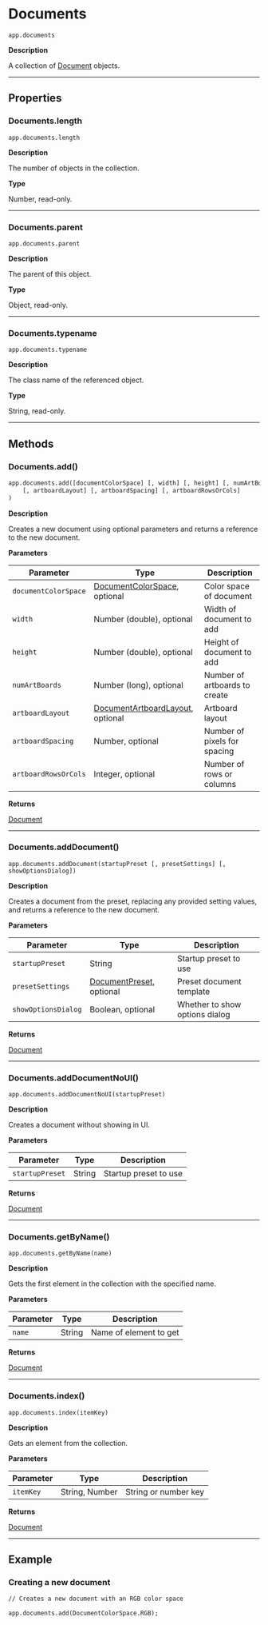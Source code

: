 # Documents

`app.documents`

**Description**

A collection of [Document](./Document.md) objects.

---

## Properties

### Documents.length

`app.documents.length`

**Description**

The number of objects in the collection.

**Type**

Number, read-only.

---

### Documents.parent

`app.documents.parent`

**Description**

The parent of this object.

**Type**

Object, read-only.

---

### Documents.typename

`app.documents.typename`

**Description**

The class name of the referenced object.

**Type**

String, read-only.

---

## Methods

### Documents.add()

```default
app.documents.add([documentColorSpace] [, width] [, height] [, numArtBoards]
    [, artboardLayout] [, artboardSpacing] [, artboardRowsOrCols]
)
```

**Description**

Creates a new document using optional parameters and returns a reference to the new document.

**Parameters**

| Parameter            | Type                                                                                                           | Description                   |
|----------------------|----------------------------------------------------------------------------------------------------------------|-------------------------------|
| `documentColorSpace` | [DocumentColorSpace](scripting-constants.md#jsobjref-scripting-constants-documentcolorspace), optional         | Color space of document       |
| `width`              | Number (double), optional                                                                                      | Width of document to add      |
| `height`             | Number (double), optional                                                                                      | Height of document to add     |
| `numArtBoards`       | Number (long), optional                                                                                        | Number of artboards to create |
| `artboardLayout`     | [DocumentArtboardLayout](scripting-constants.md#jsobjref-scripting-constants-documentartboardlayout), optional | Artboard layout               |
| `artboardSpacing`    | Number, optional                                                                                               | Number of pixels for spacing  |
| `artboardRowsOrCols` | Integer, optional                                                                                              | Number of rows or columns     |

**Returns**

[Document](./Document.md)

---

### Documents.addDocument()

`app.documents.addDocument(startupPreset [, presetSettings] [, showOptionsDialog])`

**Description**

Creates a document from the preset, replacing any provided setting values, and returns a reference to the new document.

**Parameters**

| Parameter           | Type                                                                  | Description                    |
|---------------------|-----------------------------------------------------------------------|--------------------------------|
| `startupPreset`     | String                                                                | Startup preset to use          |
| `presetSettings`    | [DocumentPreset](./DocumentPreset.md), optional | Preset document template       |
| `showOptionsDialog` | Boolean, optional                                                     | Whether to show options dialog |

**Returns**

[Document](./Document.md)

---

### Documents.addDocumentNoUI()

`app.documents.addDocumentNoUI(startupPreset)`

**Description**

Creates a document without showing in UI.

**Parameters**

| Parameter       | Type   | Description           |
|-----------------|--------|-----------------------|
| `startupPreset` | String | Startup preset to use |

**Returns**

[Document](./Document.md)

---

### Documents.getByName()

`app.documents.getByName(name)`

**Description**

Gets the first element in the collection with the specified name.

**Parameters**

| Parameter   | Type   | Description            |
|-------------|--------|------------------------|
| `name`      | String | Name of element to get |

**Returns**

[Document](./Document.md)

---

### Documents.index()

`app.documents.index(itemKey)`

**Description**

Gets an element from the collection.

**Parameters**

| Parameter   | Type           | Description          |
|-------------|----------------|----------------------|
| `itemKey`   | String, Number | String or number key |

**Returns**

[Document](./Document.md)

---

## Example

### Creating a new document

```default
// Creates a new document with an RGB color space

app.documents.add(DocumentColorSpace.RGB);
```

